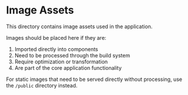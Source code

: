 # Image Assets

This directory contains image assets used in the application.

Images should be placed here if they are:
1. Imported directly into components
2. Need to be processed through the build system
3. Require optimization or transformation
4. Are part of the core application functionality

For static images that need to be served directly without processing, use the `/public` directory instead.